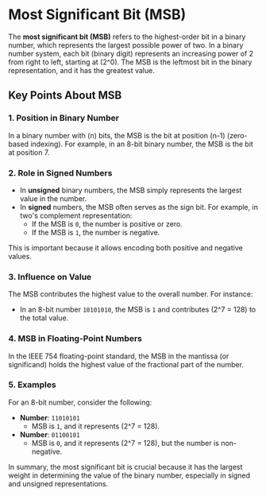 # Most Significant Bit (MSB)

The **most significant bit (MSB)** refers to the highest-order bit in a binary number, which represents the largest possible power of two. In a binary number system, each bit (binary digit) represents an increasing power of 2 from right to left, starting at \(2^0\). The MSB is the leftmost bit in the binary representation, and it has the greatest value.

## Key Points About MSB

### 1. Position in Binary Number

In a binary number with \(n\) bits, the MSB is the bit at position \(n-1\) (zero-based indexing). For example, in an 8-bit binary number, the MSB is the bit at position 7.

### 2. Role in Signed Numbers

- In **unsigned** binary numbers, the MSB simply represents the largest value in the number.
- In **signed** numbers, the MSB often serves as the sign bit. For example, in two's complement representation:
  - If the MSB is `0`, the number is positive or zero.
  - If the MSB is `1`, the number is negative.
  
This is important because it allows encoding both positive and negative values.

### 3. Influence on Value

The MSB contributes the highest value to the overall number. For instance:

- In an 8-bit number `10101010`, the MSB is `1` and contributes \(2^7 = 128\) to the total value.

### 4. MSB in Floating-Point Numbers

In the IEEE 754 floating-point standard, the MSB in the mantissa (or significand) holds the highest value of the fractional part of the number.

### 5. Examples

For an 8-bit number, consider the following:

- **Number**: `11010101`
  - MSB is `1`, and it represents \(2^7 = 128\).
- **Number**: `01100101`
  - MSB is `0`, and it represents \(2^7 = 128\), but the number is non-negative.

In summary, the most significant bit is crucial because it has the largest weight in determining the value of the binary number, especially in signed and unsigned representations.
